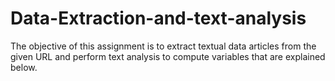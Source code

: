 # Data-Extraction-and-text-analysis
The objective of this assignment is to extract textual data articles from the given URL and perform text analysis to compute variables that are explained below. 



